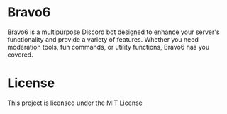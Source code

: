 # Bravo6

Bravo6 is a multipurpose Discord bot designed to enhance your server's functionality and provide a variety of features. Whether you need moderation tools, fun commands, or utility functions, Bravo6 has you covered.

# License

This project is licensed under the MIT License
